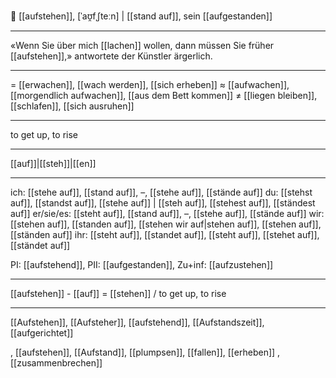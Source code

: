 🚀 [[aufstehen]], [ˈaʊ̯fˌʃteːn] | [[stand auf]], sein [[aufgestanden]]

---

«Wenn Sie über mich [[lachen]] wollen, dann müssen Sie früher [[aufstehen]],» antwortete der Künstler ärgerlich.

---

= [[erwachen]], [[wach werden]], [[sich erheben]]
≈ [[aufwachen]], [[morgendlich aufwachen]], [[aus dem Bett kommen]]
≠ [[liegen bleiben]], [[schlafen]], [[sich ausruhen]]

---

to get up, to rise

---

[[auf]]|[[steh]]|[[en]]

---

ich: [[stehe auf]], [[stand auf]], –, [[stehe auf]], [[stände auf]]
du: [[stehst auf]], [[standst auf]], [[stehe auf]] | [[steh auf]], [[stehest auf]], [[ständest auf]]
er/sie/es: [[steht auf]], [[stand auf]], –, [[stehe auf]], [[stände auf]]
wir: [[stehen auf]], [[standen auf]], [[stehen wir auf|stehen auf]], [[stehen auf]], [[ständen auf]]
ihr: [[steht auf]], [[standet auf]], [[steht auf]], [[stehet auf]], [[ständet auf]]

PI: [[aufstehend]], PII: [[aufgestanden]], Zu+inf: [[aufzustehen]]

---

[[aufstehen]] - [[auf]] = [[stehen]] / to get up, to rise

---

[[Aufstehen]], [[Aufsteher]], [[aufstehend]], [[Aufstandszeit]], [[aufgerichtet]]

, [[aufstehen]], [[Aufstand]], [[plumpsen]], [[fallen]], [[erheben]]
, [[zusammenbrechen]]
